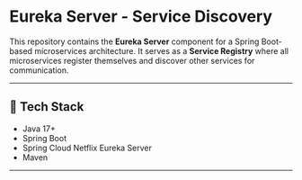# Eureka Server - Service Discovery

This repository contains the **Eureka Server** component for a Spring Boot-based microservices architecture.
It serves as a **Service Registry** where all microservices register themselves and discover other services for communication.

---

## 🔧 Tech Stack

- Java 17+
- Spring Boot
- Spring Cloud Netflix Eureka Server
- Maven

---
